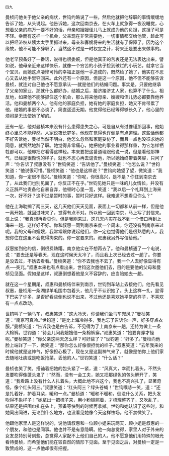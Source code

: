     四九 

   曼桢问他关于他父亲的病状，世钧约略说了一些，然后他就把他辞职的事情缓缓地告诉了她，从头说起。他告诉她，这次回南京去，在火车上就急得一夜没睡觉，心想着父亲的病万一要不好的话，母亲和嫂嫂侄儿马上就成为他的负担，这担子可是不轻。幸而有这样一个机会，父亲现在非常需要他，一切事情都交给他管，趁此可以把经济权从姨太太手里抓过来，母亲和寡嫂将来的生活就有了保障了。因为这个缘故，他不可能不辞职了。当然这不过是一时权宜之计，将来还是要出来做事的。

   他老早预备好了一番话，说得也很委婉，但是他真正的苦衷还是无法表达出来。譬如说，他母亲近来这样快乐，就像一个穷苦的小孩子捡到破烂的小玩艺，就拿它当个宝贝。而她这点凄惨可怜的幸福正是他一手造成的，既然给了她了，他实在不忍心又去从她手里夺回来。此外还有一个原因，但是这一个原因，他不但不能够告诉曼桢，就连对自己他也不愿意承认──就是他们的结婚问题。事实是，只要他继承了父亲的家业，那就什么都好办，结婚之后，接济接济丈人家，也算不了什么。相反地，如果他不能够抓住这个机会，那么将来他母亲、嫂嫂和侄儿势必都要靠他养活。他和曼桢两个人，他有他的家庭负担，她有她的家庭负担，她又不肯带累了他，结婚的事更不必谈了，简直遥遥无期。他觉得他已经等得够长久了，他心里的烦闷是无法使她了解的。

   还有一层，他对曼桢本来没有什么患得患失之心，可是自从有过豫瑾那回事，他始终心里总不能释然。人家说夜长梦多，他现在觉得也许倒是有点道理。这些话他都不好告诉她，曼桢当然不明白，他怎么忽然和家庭妥协了，而且一点也没征求她的同意，就贸然地辞了职。她觉得非常痛心，她把他的事业看得那样重，为它怎样牺牲都可以，他却把它看得这样轻。本来要把这番道理跟他说一说，但是看他那神气，已经是很惭愧的样子，就也不忍心再去谴责他，所以她始终带着笑容，只问了声：“你告诉了叔惠没有？”世钧笑道：“告诉他了。”曼桢笑道：“他怎么说？”世钧笑道：“他说很可惜。”曼桢笑道：“他也是这样说？”世钧向她望了望，微笑道：“我知道，你一定很不高兴。”曼桢笑道：“你呢，你很高兴，是不是？你住到南京去了，从此我们也别见面了，你反正不在乎。”世钧见她只是一味的儿女情长，并没有义正辞严地责备他自暴自弃，他顿时心里一宽，笑道：“我以后一个礼拜到上海来一次，好不好？这不过是暂时的事，暂时只好这样。我难道不想看见你么？”

   他在上海耽搁了两三天，这几天他们天天见面，表面上一切都和从前一样，但是他一离开她，就回过味来了，觉得有点不对。所以他一回到南京，马上写了封信来。信上说：“我真想再看见你，但是我刚来过，这几天内实在找不到一个借口再到上海来一趟。这样好不好。你和叔惠一同到南京来度一个周末。你还没有到南京来过呢。我的父母和嫂嫂，我常常跟你说起他们，你一定也觉得他们是很熟悉的人，我想你住在这里不会觉得拘束的。你一定要来的。叔惠我另外写信给他。”

   叔惠接到他的信，倒很费踌躇。南京他实在不想再去了。他和曼桢通了一个电说，说：“要去还是等春天，现在这时候天太冷了，而且我上次已经去过一趟了。你要是没去过，不妨去看看。”曼桢笑道：“你不去我也不去了。我一个人去好像显得有点──突兀。”叔惠本来也有点看出来，世钧这次邀他们去，目的是要他的父母和曼桢见见面。假如是这样，叔惠倒想着他是义不容辞的，应当陪她去一趟。

   就在这一个星期尾，叔惠和曼桢结伴来到南京，世钧到车站上去接他们。他先看见叔惠，曼桢用一条湖绿羊毛围巾包着头，他几乎不认识她了。头上这样一扎，显得下巴尖了许多，是否好看些倒也说不出来，不过他还是喜欢她平常的样子，不喜欢有一点点改动。

   世钧叫了一辆马车，叔惠笑道：“这大冷天，你请我们坐马车兜风？”曼桢笑道：“南京可真冷。”世钧道：“是比上海冷得多，我也忘了告诉你一声，好多穿点衣服。”曼桢笑道：“告诉我也是白告诉，不见得为了上南京来一趟，还特为做上一条大棉裤。世钧道：“待会儿问我嫂嫂借一条棉裤穿。”叔惠笑道：“她要肯穿才怪呢。”曼桢笑道：“你父亲这两天怎么样？可好些了？”世钧道：“好多了。”曼桢向他脸上端详了一下，微笑道：“那你怎么好像很担忧的样子。”叔惠笑道：“去年我来的时候他就是这神气，好像担心极了，现在又是这副神气来了，就像是怕你上他们家去随地吐痰或是吃饭抢菜，丢他的人。”世钧笑道：“什么话？”

   曼桢也笑了笑，搭讪着把她的包头紧了一紧，道：“风真大，幸而扎着头，不然头发要吹得像蓬头鬼了！”然而，没有一会工夫，她又把那绿色的包头解开了，笑道：“我看路上没有什么人扎着头，大概此地不兴这个，我也不高兴扎了，显著奇怪，像个红头阿三。”叔惠笑道：“红头阿三？绿头苍蝇！”世钧噗哧一笑，道：“还是扎着好，护着耳朵，暖和一点。”曼桢道：“暖和不暖和，倒没什么关系，把头发吹得不象样子！”她拿出一把梳子来，用小粉镜照着，才梳理整齐了，又吹乱了，结果还是把围巾扎在头上，预备等快到的时候再拿掉。世钧和她认识了这些时，和她同出同进，无论到什么地方，也没看见她像今天这样怯场。他不禁微笑了。

   他跟他家里人是这样说的，说他请叔惠和一位顾小姐来玩两天，顾小姐是叔惠的一个朋友，和他也是同事。他也并不是有意隐瞒。他一向总觉得，家里人对于外来的女友总特别苛刻些，总觉得人家配不上他们自己的人。他不愿意他们用特殊的眼光看待曼桢，而希望他们能在较自然的情形下见面。至于见面之后，对曼桢一定是一致赞成的，这一点他却很有把握。


